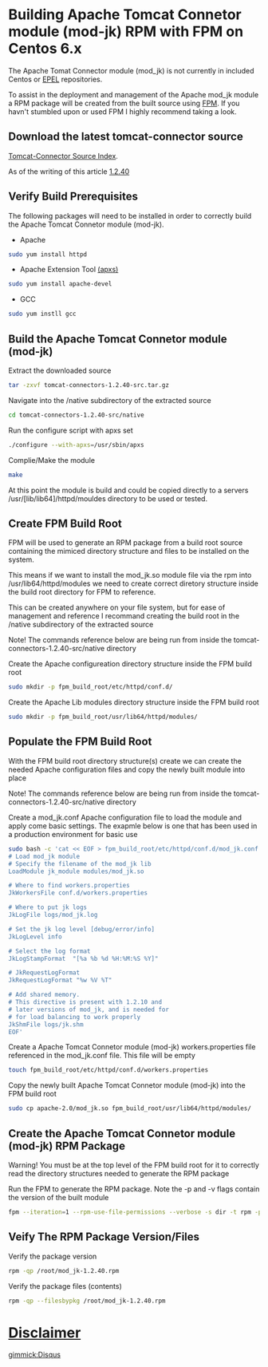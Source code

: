 # Building Apache Tomcat Connetor module (mod-jk) RPM with FPM on Centos 6.x

The Apache Tomat Connector module (mod_jk) is not currently in included Centos or [EPEL](https://fedoraproject.org/wiki/EPEL) repositories. 

To assist in the deployment and management of the Apache mod_jk module a RPM package will be created from the built source using [FPM](https://github.com/jordansissel/fpm).  If you havn't stumbled upon or used FPM I highly recommend taking a look.

Download the latest tomcat-connector source 
-------------------------------------------

[Tomcat-Connector Source Index](http://www.apache.org/dist/tomcat/tomcat-connectors/jk/). 

As of the writing of this article [1.2.40](http://www.apache.org/dist/tomcat/tomcat-connectors/jk/tomcat-connectors-1.2.40-src.tar.gz)

Verify Build Prerequisites
--------------------------

The following packages will need to be installed in order to correctly build the Apache Tomcat Connetor module (mod-jk).

* Apache 
```bash
sudo yum install httpd
```

* Apache Extension Tool [(apxs)](http://httpd.apache.org/docs/2.2/programs/apxs.html)
```bash
sudo yum install apache-devel
```

* GCC
```bash
sudo yum instll gcc
``` 

Build the Apache Tomcat Connetor module (mod-jk)
------------------------------------------------

Extract the downloaded source
```bash
tar -zxvf tomcat-connectors-1.2.40-src.tar.gz
```

Navigate into the /native subdirectory of the extracted source
```bash
cd tomcat-connectors-1.2.40-src/native
```

Run the configure script with apxs set
```bash
./configure --with-apxs=/usr/sbin/apxs
```

Complie/Make the module
```bash
make
```

At this point the module is build and could be copied directly to a servers /usr/[lib/lib64]/httpd/mouldes directory to be used or tested.

Create FPM Build Root 
------------------------------------------------------------

FPM will be used to generate an RPM package from a build root source containing the mimiced directory structure and files to be installed on the system.  

This means if we want to install the mod_jk.so module file via the rpm into /usr/lib64/httpd/modules we need to create correct diretory structure inside the build root directory for FPM to reference.

This can be created anywhere on your file system, but for ease of management and reference I recommand creating the build root in the /native subdirectory of the extracted source

Note! The commands reference below are being run from inside the tomcat-connectors-1.2.40-src/native directory

Create the Apache configureation directory structure inside the FPM build root
```bash
sudo mkdir -p fpm_build_root/etc/httpd/conf.d/
```

Create the Apache Lib modules directory structure inside the FPM build root
```bash
sudo mkdir -p fpm_build_root/usr/lib64/httpd/modules/
```

Populate the FPM Build Root
---------------------------

With the FPM build root directory structure(s) create we can create the needed Apache configuration files and copy the newly built module into place

Note! The commands reference below are being run from inside the tomcat-connectors-1.2.40-src/native directory

Create a mod_jk.conf Apache configuration file to load the module and apply come basic settings.  The exapmle below is one that has been used in a production environment for basic use
```bash
sudo bash -c 'cat << EOF > fpm_build_root/etc/httpd/conf.d/mod_jk.conf
# Load mod_jk module
# Specify the filename of the mod_jk lib
LoadModule jk_module modules/mod_jk.so

# Where to find workers.properties
JkWorkersFile conf.d/workers.properties

# Where to put jk logs
JkLogFile logs/mod_jk.log

# Set the jk log level [debug/error/info]
JkLogLevel info

# Select the log format
JkLogStampFormat  "[%a %b %d %H:%M:%S %Y]"

# JkRequestLogFormat
JkRequestLogFormat "%w %V %T"

# Add shared memory.
# This directive is present with 1.2.10 and
# later versions of mod_jk, and is needed for
# for load balancing to work properly
JkShmFile logs/jk.shm
EOF'
```
 
Create a Apache Tomcat Connetor module (mod-jk) workers.properties file referenced in the mod_jk.conf file.  This file will be empty
```bash
touch fpm_build_root/etc/httpd/conf.d/workers.properties
```

Copy the newly built Apache Tomcat Connetor module (mod-jk) into the FPM build root
```bash
sudo cp apache-2.0/mod_jk.so fpm_build_root/usr/lib64/httpd/modules/
```

Create the Apache Tomcat Connetor module (mod-jk) RPM Package
-------------------------------------------------------------

Warning! You must be at the top level of the FPM build root for it to correctly read the directory structures needed to generate the RPM package

Run the FPM to generate the RPM package.  Note the -p and -v flags contain the version of the built module
```bash
fpm --iteration=1 --rpm-use-file-permissions --verbose -s dir -t rpm -p /root/mod_jk-1.2.40.rpm -n mod_jk -v 1.2.40 ./
```

Veify The RPM Package Version/Files
-----------------------------------

Verify the package version
```bash
rpm -qp /root/mod_jk-1.2.40.rpm
```

Verify the package files (contents)
```bash
rpm -qp --filesbypkg /root/mod_jk-1.2.40.rpm
```

# [Disclaimer](/disclaimer.md)


[gimmick:Disqus](techtacoorg)
